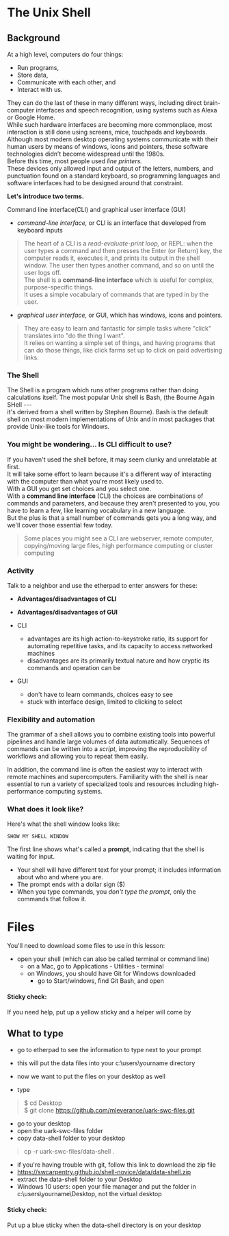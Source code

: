 # The Unix Shell

## Background

At a high level, computers do four things:

- Run programs,
- Store data,
- Communicate with each other, and
- Interact with us.

They can do the last of these in many different ways, including direct brain-computer interfaces and speech recognition, using systems such as Alexa or Google Home.  
While such hardware interfaces are becoming more commonplace, most interaction is still done using screens, mice, touchpads and keyboards.  
Although most modern desktop operating systems communicate with their human users by means of windows, icons and pointers, these software technologies didn’t become widespread until the 1980s.  
Before this time, most people used *line printers.*  
These devices only allowed input and output of the letters, numbers, and punctuation found on a standard keyboard, so programming languages and software interfaces had to be designed around that constraint.

**Let's introduce two terms.**

Command line interface(CLI) and graphical user interface (GUI)

- *command-line interface,* or CLI is an interface that developed from keyboard inputs
>The heart of a CLI is a *read-evaluate-print loop,* or REPL: when the user types a command and then presses the Enter (or Return) key, the computer reads it, executes it, and prints its output in the shell window.
The user then types another command, and so on until the user logs off.  
The shell is a **command-line interface** which is useful for complex, purpose-specific things.  
It uses a simple vocabulary of commands that are typed in by the user.  

- *graphical user interface,* or GUI, which has windows, icons and pointers.  
> They are easy to learn and fantastic for simple tasks where "click" translates into "do the thing I want".  
It relies on wanting a simple set of things, and having programs that can do those things, like click farms set up to click on paid advertising links.

### The Shell
The Shell is a program which runs other programs rather than doing calculations itself.
The most popular Unix shell is Bash, (the Bourne Again SHell ---  
it's derived from a shell written by Stephen Bourne).
Bash is the default shell on most modern implementations of Unix and in most packages that provide Unix-like tools for Windows.

### You might be wondering... Is CLI difficult to use?
If you haven't used the shell before, it may seem clunky and unrelatable at first.  
It will take some effort to learn because it's a different way of interacting with the computer than what you're most likely used to.  
With a GUI you get set choices and you select one.  
With a **command line interface** (CLI) the choices are combinations of commands and parameters, and because they aren't presented to you, you have to learn a few, like learning vocabulary in a new language.  
But the plus is that a small number of commands gets you a long way, and we'll cover those essential few today.
> Some places you might see a CLI are webserver, remote computer, copying/moving large files, high performance computing or cluster computing 

### Activity
Talk to a neighbor and use the etherpad to enter answers for these:  

- **Advantages/disadvantages of CLI**  
- **Advantages/disadvantages of GUI**

- CLI
  - advantages are its high action-to-keystroke ratio, its support for automating repetitive tasks, and its capacity to access networked machines
  - disadvantages are its primarily textual nature and how cryptic its commands and operation can be
- GUI
  - don't have to learn commands, choices easy to see
  - stuck with interface design, limited to clicking to select


### Flexibility and automation

The grammar of a shell allows you to combine existing tools into powerful
pipelines and handle large volumes of data automatically. Sequences of
commands can be written into a *script*, improving the reproducibility of
workflows and allowing you to repeat them easily.

In addition, the command line is often the easiest way to interact with remote machines and supercomputers.
Familiarity with the shell is near essential to run a variety of specialized tools and resources
including high-performance computing systems.


### What does it look like?

Here's what the shell window looks like:

~~~
SHOW MY SHELL WINDOW
~~~

The first line shows what's called a **prompt**, indicating that the shell is waiting for input.
- Your shell will have different text for your prompt; it includes information about who and where
you are.
- The prompt ends with a dollar sign ($)
- When you type commands, you *don't type the prompt*, only the commands that follow it.

# Files
You'll need to download some files to use in this lesson:
- open your shell (which can also be called terminal or command line)
  - on a Mac, go to Applications - Utilities - terminal
  - on Windows, you should have Git for Windows downloaded
    - go to Start/windows, find Git Bash, and open
    
 #### Sticky check: 
 If you need help, put up a yellow sticky and a helper will come by


## What to type
- go to etherpad to see the information to type next to your prompt
- this will put the data files into your c:\users\yourname directory

- now we want to put the files on your desktop as well
- type 
> $ cd Desktop  
> $ git clone https://github.com/mleverance/uark-swc-files.git

- go to your desktop
- open the uark-swc-files folder
- copy data-shell folder to your desktop
> cp -r uark-swc-files/data-shell .

- if you're having trouble with git, follow this link to download the zip file
- https://swcarpentry.github.io/shell-novice/data/data-shell.zip
- extract the data-shell folder to your Desktop
- Windows 10 users: open your file manager and put the folder in c:\users\yourname\Desktop, not the virtual desktop

#### Sticky check:
Put up a blue sticky when the data-shell directory is on your desktop 
